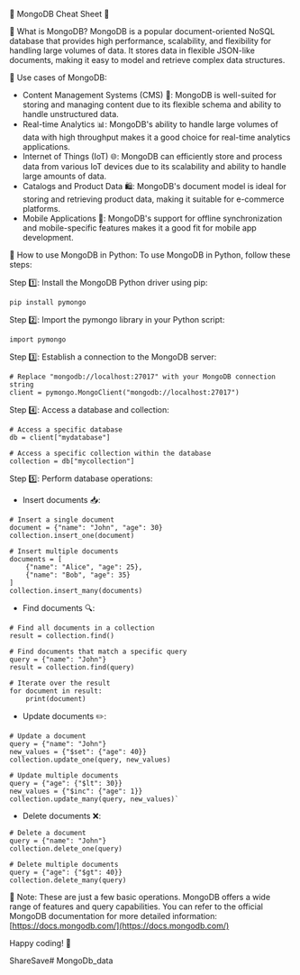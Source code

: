 
🌟 MongoDB Cheat Sheet 🌟

📌 What is MongoDB? MongoDB is a popular document-oriented NoSQL database that provides high performance, scalability, and flexibility for handling large volumes of data. It stores data in flexible JSON-like documents, making it easy to model and retrieve complex data structures.

📌 Use cases of MongoDB:

-   Content Management Systems (CMS) 📄: MongoDB is well-suited for storing and managing content due to its flexible schema and ability to handle unstructured data.
-   Real-time Analytics 📊: MongoDB's ability to handle large volumes of data with high throughput makes it a good choice for real-time analytics applications.
-   Internet of Things (IoT) 🌐: MongoDB can efficiently store and process data from various IoT devices due to its scalability and ability to handle large amounts of data.
-   Catalogs and Product Data 🛍️: MongoDB's document model is ideal for storing and retrieving product data, making it suitable for e-commerce platforms.
-   Mobile Applications 📱: MongoDB's support for offline synchronization and mobile-specific features makes it a good fit for mobile app development.

📌 How to use MongoDB in Python: To use MongoDB in Python, follow these steps:

Step 1️⃣: Install the MongoDB Python driver using pip:

```code
pip install pymongo
```

Step 2️⃣: Import the pymongo library in your Python script:

```code
import pymongo
```

Step 3️⃣: Establish a connection to the MongoDB server:

```
# Replace "mongodb://localhost:27017" with your MongoDB connection string
client = pymongo.MongoClient("mongodb://localhost:27017")
``` 

Step 4️⃣: Access a database and collection:

```
# Access a specific database
db = client["mydatabase"]

# Access a specific collection within the database
collection = db["mycollection"]
```

Step 5️⃣: Perform database operations:

-   Insert documents 📥:


```
# Insert a single document
document = {"name": "John", "age": 30}
collection.insert_one(document)

# Insert multiple documents
documents = [
    {"name": "Alice", "age": 25},
    {"name": "Bob", "age": 35}
]
collection.insert_many(documents)
```

-   Find documents 🔍:

```
# Find all documents in a collection
result = collection.find()

# Find documents that match a specific query
query = {"name": "John"}
result = collection.find(query)

# Iterate over the result
for document in result:
    print(document)
```

-   Update documents ✏️:


```
# Update a document
query = {"name": "John"}
new_values = {"$set": {"age": 40}}
collection.update_one(query, new_values)

# Update multiple documents
query = {"age": {"$lt": 30}}
new_values = {"$inc": {"age": 1}}
collection.update_many(query, new_values)` 
```
-   Delete documents ❌:
```
# Delete a document
query = {"name": "John"}
collection.delete_one(query)

# Delete multiple documents
query = {"age": {"$gt": 40}}
collection.delete_many(query)
```

📌 Note: These are just a few basic operations. MongoDB offers a wide range of features and query capabilities. You can refer to the official MongoDB documentation for more detailed information: [https://docs.mongodb.com/](https://docs.mongodb.com/)

Happy coding! 🚀

ShareSave#   M o n g o D b _ d a t a  
 
